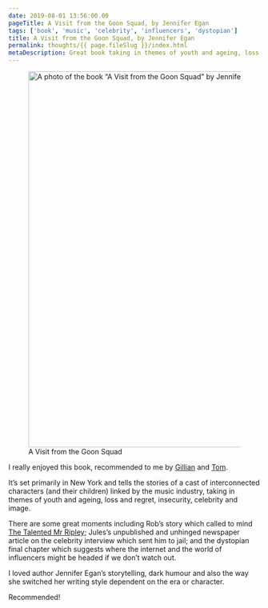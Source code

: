 ```yaml
---
date: 2019-08-01 13:56:00.00
pageTitle: A Visit from the Goon Squad, by Jennifer Egan
tags: ['book', 'music', 'celebrity', 'influencers', 'dystopian']
title: A Visit from the Goon Squad, by Jennifer Egan
permalink: thoughts/{{ page.fileSlug }}/index.html
metaDescription: Great book taking in themes of youth and ageing, loss and regret, insecurity, celebrity and image.
---
```


<figure class="post-main-image">
  <a class="frame" href="{{ page.url | url }}">
    <img width="752" loading="lazy" class="u-photo" 
      srcset="/assets/img/goon-moz-w752.jpg 752w, 
              /assets/img/goon-moz-w960.jpg 960w, 
              /assets/img/goon-moz-w1400.jpg 1400w"
      sizes="(max-width: 40em) 100vw, (max-width: 62em) 75vw, (max-width: 95em) 50vw, 1400px"
      src="/assets/img/sorrow-cover-w1400.jpg" alt="A photo of the book “A Visit from the Goon Squad” by Jennifer Egan">
  </a>
  <figcaption>A Visit from the Goon Squad</figcaption>
</figure>

I really enjoyed this book, recommended to me by [Gillian](https://twitter.com/Gilco80) and [Tom](https://twitter.com/mrtomchurchill).

It’s set primarily in New York and tells the stories of a cast of interconnected characters (and their children) linked by the music industry, taking in themes of youth and ageing, loss and regret, insecurity, celebrity and image.

There are some great moments including Rob’s story which called to mind [The Talented Mr Ripley](https://www.imdb.com/title/tt0134119/); Jules’s unpublished and unhinged newspaper article on the celebrity interview which sent him to jail; and the dystopian final chapter which suggests where the internet and the world of influencers might be headed if we don’t watch out.

I loved author Jennifer Egan’s storytelling, dark humour and also the way she switched her writing style dependent on the era or character.

Recommended!
